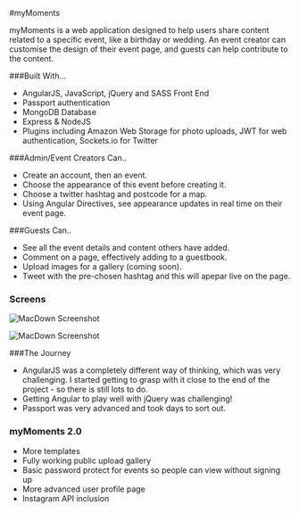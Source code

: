 #myMoments

myMoments is a web application designed to help users share content related to a specific event, like a birthday or wedding. An event creator can customise the design of their event page, and guests can help contribute to the content.

###Built With...

- AngularJS, JavaScript, jQuery and SASS Front End
- Passport authentication
- MongoDB Database
- Express & NodeJS
- Plugins including Amazon Web Storage for photo uploads, JWT for web authentication, Sockets.io for Twitter


###Admin/Event Creators Can..

- Create an account, then an event.
- Choose the appearance of this event before creating it.
- Choose a twitter hashtag and postcode for a map.
- Using Angular Directives, see appearance updates in real time on their event page.

###Guests Can..

- See all the event details and content others have added.
- Comment on a page, effectively adding to a guestbook.
- Upload images for a gallery (coming soon).
- Tweet with the pre-chosen hashtag and this will apepar live on the page.


### Screens

![MacDown Screenshot](http://i.imgur.com/0wXO0Ys.jpg)

![MacDown Screenshot](http://i.imgur.com/t6czy4L.png)



 
 
###The Journey
 
 
- AngularJS was a completely different way of thinking, which was very challenging. I started getting to grasp with it close to the end of the project - so there is still lots to do.  
-  Getting Angular to play well with jQuery was challenging!  
-  Passport was very advanced and took days to sort out.  


### myMoments 2.0

- More templates
- Fully working public upload gallery
- Basic password protect for events so people can view without signing up
- More advanced user profile page
- Instagram API inclusion

